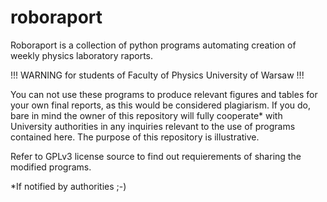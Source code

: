roboraport
==========

Roboraport is a collection of python programs automating creation of weekly physics laboratory raports.

!!! WARNING for students of Faculty of Physics University of Warsaw !!!

You can not use these programs to produce relevant figures
and tables for your own final reports, as this would be considered plagiarism. If you do, bare in mind
the owner of this repository will fully cooperate* with University authorities in any inquiries relevant to the
use of programs contained here. The purpose of this repository is illustrative.

Refer to GPLv3 license source to find out requierements of sharing the modified programs.

*If notified by authorities ;-)
